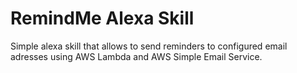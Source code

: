 # RemindMe Alexa Skill

Simple alexa skill that allows to send reminders to configured email adresses using AWS Lambda and AWS Simple Email Service.
